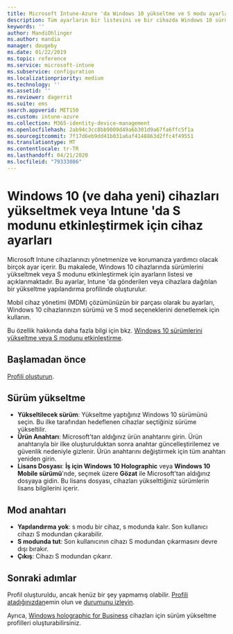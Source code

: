 ```yaml
---
title: Microsoft Intune-Azure 'da Windows 10 yükseltme ve S modu ayarları | Microsoft Docs
description: Tüm ayarların bir listesini ve bir cihazda Windows 10 sürümünü yükseltirken ne yaptığını ve Microsoft Intune bir cihaz yapılandırma profili kullanan bir cihazda S modunu etkinleştir ' i inceleyin.
keywords: ''
author: MandiOhlinger
ms.author: mandia
manager: dougeby
ms.date: 01/22/2019
ms.topic: reference
ms.service: microsoft-intune
ms.subservice: configuration
ms.localizationpriority: medium
ms.technology: ''
ms.assetid: ''
ms.reviewer: dagerrit
ms.suite: ems
search.appverid: MET150
ms.custom: intune-azure
ms.collection: M365-identity-device-management
ms.openlocfilehash: 2ab94c3cc8bb9009d49a6b301d9a67fa6ffc5f1a
ms.sourcegitcommit: 7f17d6eb9dd41b031a6af4148863d2ffc4f49551
ms.translationtype: MT
ms.contentlocale: tr-TR
ms.lasthandoff: 04/21/2020
ms.locfileid: "79333086"
---
```

# <a name="windows-10-and-newer-device-settings-to-upgrade-editions-or-enable-s-mode-in-intune"></a>Windows 10 (ve daha yeni) cihazları yükseltmek veya Intune 'da S modunu etkinleştirmek için cihaz ayarları

Microsoft Intune cihazlarınızı yönetmenize ve korumanıza yardımcı olacak birçok ayar içerir. Bu makalede, Windows 10 cihazlarında sürümlerini yükseltmek veya S modunu etkinleştirmek için ayarların listesi ve açıklanmaktadır. Bu ayarlar, Intune 'da gönderilen veya cihazlara dağıtılan bir yükseltme yapılandırma profilinde oluşturulur.

Mobil cihaz yönetimi (MDM) çözümünüzün bir parçası olarak bu ayarları, Windows 10 cihazlarınızın sürümü ve S mod seçeneklerini denetlemek için kullanın.

Bu özellik hakkında daha fazla bilgi için bkz. [Windows 10 sürümlerini yükseltme veya S modunu etkinleştirme](edition-upgrade-configure-windows-10.md).

## <a name="before-you-begin"></a>Başlamadan önce

[Profili oluşturun](edition-upgrade-configure-windows-10.md#create-the-profile).

## <a name="edition-upgrade"></a>Sürüm yükseltme

- **Yükseltilecek sürüm**: Yükseltme yaptığınız Windows 10 sürümünü seçin. Bu ilke tarafından hedeflenen cihazlar seçtiğiniz sürüme yükseltilir.
- **Ürün Anahtarı**: Microsoft'tan aldığınız ürün anahtarını girin. Ürün anahtarıyla bir ilke oluşturulduktan sonra anahtar güncelleştirilemez ve güvenlik nedeniyle gizlenir. Ürün anahtarını değiştirmek için tüm anahtarı yeniden girin.
- **Lisans Dosyası**: **İş için Windows 10 Holographic** veya **Windows 10 Mobile sürümü**'nde, seçmek üzere **Gözat** ile Microsoft'tan aldığınız dosyaya gidin. Bu lisans dosyası, cihazları yükselttiğiniz sürümlerin lisans bilgilerini içerir.

## <a name="mode-switch"></a>Mod anahtarı

- **Yapılandırma yok**: s modu bir cihaz, s modunda kalır. Son kullanıcı cihazı S modundan çıkarabilir.
- **S modunda tut**: Son kullanıcının cihazı S modundan çıkarmasını devre dışı bırakır.
- **Çıkış**: Cihazı S modundan çıkarır.

## <a name="next-steps"></a>Sonraki adımlar

Profil oluşturuldu, ancak henüz bir şey yapmamış olabilir. [Profili atadığınızdan](device-profile-assign.md)emin olun ve [durumunu izleyin](device-profile-monitor.md).

Ayrıca, [Windows holographic for Business](holographic-upgrade.md) cihazları için sürüm yükseltme profilleri oluşturabilirsiniz.
